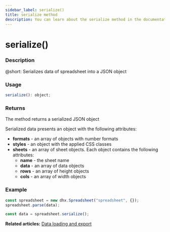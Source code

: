 ```yaml
---
sidebar_label: serialize()
title: serialize method
description: You can learn about the serialize method in the documentation of the DHTMLX JavaScript Spreadsheet library. Browse developer guides and API reference, try out code examples and live demos, and download a free 30-day evaluation version of DHTMLX Spreadsheet.
---
```


# serialize()

### Description

@short: Serializes data of spreadsheet into a JSON object

### Usage

~~~jsx
serialize(): object;
~~~

### Returns

The method returns a serialized JSON object

Serialized data presents an object with the following attributes:

- **formats** - an array of objects with number formats
- **styles** - an object with the applied CSS classes
- **sheets** - an array of sheet objects. Each object contains the following attributes:
  - **name** - the sheet name
  - **data** - an array of data objects
  - **rows** - an array of height objects
  - **cols** - an array of width objects

### Example

~~~jsx {4}
const spreadsheet = new dhx.Spreadsheet("spreadsheet", {});
spreadsheet.parse(data);

const data = spreadsheet.serialize();
~~~

**Related articles:** [Data loading and export](loading_data.md#saving-and-restoring-state)
